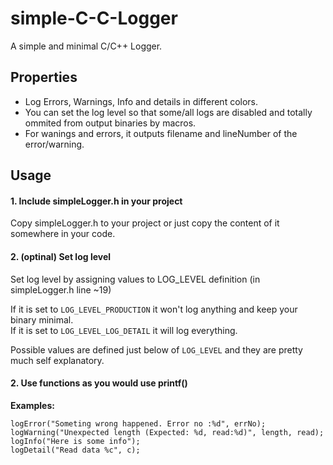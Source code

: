 # simple-C-C-Logger  
A simple and minimal C/C++ Logger.  

## Properties

* Log Errors, Warnings, Info and details in different colors.
* You can set the log level so that some/all logs are disabled and totally ommited from output binaries by macros.
* For wanings and errors, it outputs filename and lineNumber of the error/warning.

## Usage

#### 1. Include simpleLogger.h in your project

Copy simpleLogger.h to your project or just copy the content of it somewhere in your code.

#### 2. (optinal) Set log level

Set log level by assigning values to LOG_LEVEL definition (in simpleLogger.h line ~19)

If it is set to `LOG_LEVEL_PRODUCTION` it won't log anything and keep your binary minimal.  
If it is set to `LOG_LEVEL_LOG_DETAIL` it will log everything.  

Possible values are defined just below of `LOG_LEVEL` and they are pretty much self explanatory.

#### 2. Use functions as you would use printf()

**Examples:**

    logError("Someting wrong happened. Error no :%d", errNo);
    logWarning("Unexpected length (Expected: %d, read:%d)", length, read);
    logInfo("Here is some info");
    logDetail("Read data %c", c);

